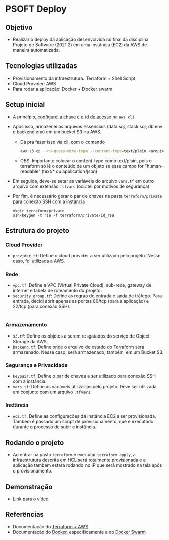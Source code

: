 # PSOFT Deploy

## Objetivo

- Realizar o deploy da aplicação desenvolvida no final da disciplina Projeto de Software (2021.2) em uma instância (EC2) da AWS de maneira automatizada.

## Tecnologias utilizadas

- Provisionamento da infraestrutura: Terraform + Shell Script
- Cloud Provider: AWS
- Para rodar a aplicação: Docker + Docker swarm

## Setup inicial
- A princípio, [configurei a chave e o id de acesso](https://docs.aws.amazon.com/cli/latest/userguide/cli-configure-quickstart.html) na `aws cli`
- Após isso, armazenei os arquivos essenciais (data.sql, stack.sql, db.env e backend.env) em um bucket S3 na AWS.
  - Dá pra fazer isso via cli, com o comando 
    ```bash
    aws s3 cp --no-guess-mime-type --content-type=text/plain <arquivo> s3://<nome_do_bucket>
    ```
  - OBS: Importante colocar o content-type como text/plain, pois o terraform só lê o conteúdo de um objeto se esse campo for "human-readable" (text/* ou application/json)

- Em seguida, deve-se setar as variáveis do arquivo `vars.tf` em outro arquivo com extensão `.tfvars` (ocultei por motivos de segurança)
- Por fim, é necessário gerar o par de chaves na pasta `terraform/private` para conexão SSH com a instância
  ```shell
  mkdir terraform/private
  ssh-keygen -t rsa -f terraform/private/id_rsa
  ```

## Estrutura do projeto

### Cloud Provider
- `provider.tf`: Define o cloud provider a ser utilizado pelo projeto. Nesse caso, foi utilizada a AWS.

### Rede
- `vpc.tf`: Define a VPC (Virtual Private Cloud), sub-rede, gateway de internet e tabela de roteamento do projeto.
- `security_group.tf`: Define as regras de entrada e saída de tráfego. Para entrada, decidi abrir apenas as portas 80/tcp (para a aplicação) e 22/tcp (para conexão SSH). 
<br></br>

### Armazenamento
- `s3.tf`: Define os objetos a serem resgatados do serviço de Object Storage da AWS.
- `backend.tf`: Define onde o arquivo de estado do Terraform será armazenado. Nesse caso, será armazenado, também, em um Bucket S3.

### Segurança e Privacidade
- `keypair.tf`: Define o par de chaves a ser utilizado para conexão SSH com a instância.
- `vars.tf`: Define as variáveis utilizadas pelo projeto. Deve ser utilizada em conjunto com um arquivo `.tfvars`.

### Instância
- `ec2.tf`: Define as configurações da instância EC2 a ser provisionada. Também é passado um script de provisionamento, que é executado durante o processo de subir a instância.

## Rodando o projeto
- Ao entrar na pasta `terraform` e executar `terraform apply`, a infraestrutura descrita em HCL será totalmente provisionada e a aplicação também estará rodando no IP que será mostrado na tela após o provisionamento.

## Demonstração
- [Link para o vídeo](https://drive.google.com/file/d/1B963ylqMiie2ZrlwvfI3UftQkPjkHKDY/view?usp=sharing)

## Referências
- Documentação do [Terraform + AWS](https://registry.terraform.io/providers/hashicorp/aws/latest/docs)
- Documentação do [Docker](https://docs.docker.com/), especificamente a do [Docker Swarm](https://docs.docker.com/get-started/orchestration/#enable-docker-swarm)
